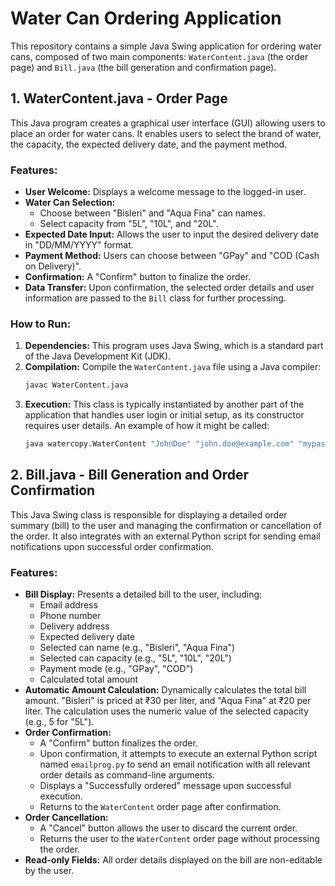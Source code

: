 # Water Can Ordering Application

This repository contains a simple Java Swing application for ordering water cans, composed of two main components: `WaterContent.java` (the order page) and `Bill.java` (the bill generation and confirmation page).

## 1. WaterContent.java - Order Page

This Java program creates a graphical user interface (GUI) allowing users to place an order for water cans. It enables users to select the brand of water, the capacity, the expected delivery date, and the payment method.

### Features:
* **User Welcome:** Displays a welcome message to the logged-in user.
* **Water Can Selection:**
    * Choose between "Bisleri" and "Aqua Fina" can names.
    * Select capacity from "5L", "10L", and "20L".
* **Expected Date Input:** Allows the user to input the desired delivery date in "DD/MM/YYYY" format.
* **Payment Method:** Users can choose between "GPay" and "COD (Cash on Delivery)".
* **Confirmation:** A "Confirm" button to finalize the order.
* **Data Transfer:** Upon confirmation, the selected order details and user information are passed to the `Bill` class for further processing.

### How to Run:
1.  **Dependencies:** This program uses Java Swing, which is a standard part of the Java Development Kit (JDK).
2.  **Compilation:** Compile the `WaterContent.java` file using a Java compiler:
    ```bash
    javac WaterContent.java
    ```
3.  **Execution:** This class is typically instantiated by another part of the application that handles user login or initial setup, as its constructor requires user details. An example of how it might be called:
    ```bash
    java watercopy.WaterContent "JohnDoe" "john.doe@example.com" "mypass" "123 Main St" "9876543210"
    ```
  
## 2. Bill.java - Bill Generation and Order Confirmation

This Java Swing class is responsible for displaying a detailed order summary (bill) to the user and managing the confirmation or cancellation of the order. It also integrates with an external Python script for sending email notifications upon successful order confirmation.

### Features:
* **Bill Display:** Presents a detailed bill to the user, including:
    * Email address
    * Phone number
    * Delivery address
    * Expected delivery date
    * Selected can name (e.g., "Bisleri", "Aqua Fina")
    * Selected can capacity (e.g., "5L", "10L", "20L")
    * Payment mode (e.g., "GPay", "COD")
    * Calculated total amount
* **Automatic Amount Calculation:** Dynamically calculates the total bill amount. "Bisleri" is priced at ₹30 per liter, and "Aqua Fina" at ₹20 per liter. The calculation uses the numeric value of the selected capacity (e.g., 5 for "5L").
* **Order Confirmation:**
    * A "Confirm" button finalizes the order.
    * Upon confirmation, it attempts to execute an external Python script named `emailprog.py` to send an email notification with all relevant order details as command-line arguments.
    * Displays a "Successfully ordered" message upon successful execution.
    * Returns to the `WaterContent` order page after confirmation.
* **Order Cancellation:**
    * A "Cancel" button allows the user to discard the current order.
    * Returns the user to the `WaterContent` order page without processing the order.
* **Read-only Fields:** All order details displayed on the bill are non-editable by the user.
